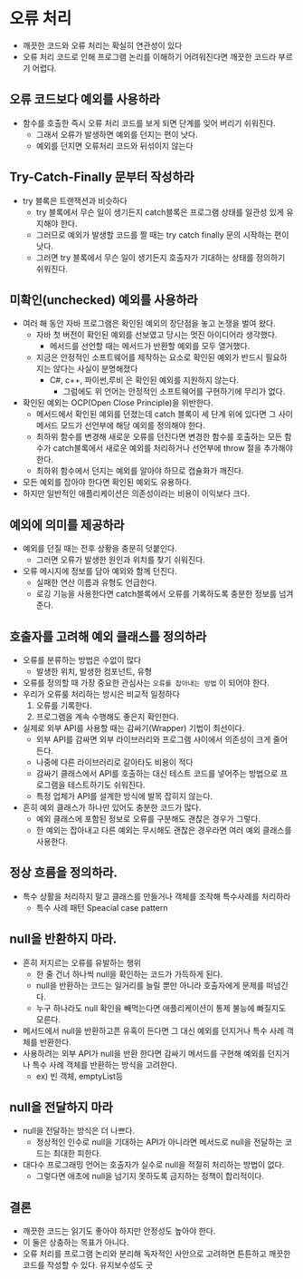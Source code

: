 # 오류 처리

- 깨끗한 코드와 오류 처리는 확실히 연관성이 있다 
- 오류 처리 코드로 인해 프로그램 논리를 이해하기 어려워진다면 깨끗한 코드라 부르기 어렵다. 

## 오류 코드보다 예외를 사용하라
- 함수를 호출한 즉시 오류 처리 코드를 보게 되면 단계를 잊어 버리기 쉬워진다. 
    - 그래서 오류가 발생하면 예외를 던지는 편이 낫다. 
    - 예외를 던지면 오류처리 코드와 뒤섞이지 않는다

## Try-Catch-Finally 문부터 작성하라
- try 블록은 트랜잭션과 비슷하다
    - try 블록에서 무슨 일이 생기든지 catch블록은 프로그램 상태를 일관성 있게 유지해야 한다. 
    - 그러므로 예외가 발생할 코드를 짤 때는 try catch finally 문의 시작하는 편이 낫다.
    - 그러면 try 블록에서 무슨 일이 생기든지 호출자가 기대하는 상태를 정의하기 쉬워진다. 

## 미확인(unchecked) 예외를 사용하라
- 여러 해 동안 자바 프로그램은 확인된 예외의 장단점을 놓고 논쟁을 벌여 왔다. 
    - 자바 첫 버전이 확인된 예외를 선보였고 당시는 멋진 아이디어라 생각했다. 
        - 메서드를 선언할 때는 메서드가 반환할 예외를 모두 열거했다. 
    - 지금은 안정적인 소프트웨어를 제작하는 요소로 확인된 예외가 반드시 필요하지는 않다는 사실이 분명해졌다
        - C#, c++, 파이썬,루비 은 확인된 예외를 지원하지 않는다. 
            - 그럼에도 위 언어는 안정적인 소프트웨어를 구현하기에 무리가 없다. 
- 확인된 예외는 OCP(Open Close Principle)을 위반한다. 
    - 메서드에서 확인된 예외를 던졌는데 catch 블록이 세 단계 위에 있다면 그 사이 메서드 모드가 선언부에 해당 예외를 정의해야 한다. 
    - 최하위 함수를 변경해 새로운 오류를 던진다면 변경한 함수를 호출하는 모든 함수가 catch블록에서 새로운 예외를 처리하거나 선언부에 throw 절을 추가해야 한다. 
    - 최하위 함수에서 던지는 예외를 알아야 하므로 캡슐화가 깨진다. 
- 모든 예외를 잡아야 한다면 확인된 예외도 유용하다.
- 하지만 일반적인 애플리케이션은 의존성이라는 비용이 이익보다 크다. 

## 예외에 의미를 제공하라
- 예외를 던질 때는 전후 상황을 충분히 덧붙인다. 
    - 그러면 오류가 발생한 원인과 위치를 찾기 쉬워진다. 
- 오류 메시지에 정보를 담아 예외와 함께 던진다.
    - 실패한 연산 이름과 유형도 언급한다. 
    - 로깅 기능을 사용한다면 catch블록에서 오류를 기록하도록 충분한 정보를 넘겨준다. 

## 호출자를 고려해 예외 클래스를 정의하라
- 오류를 분류하는 방법은 수없이 많다
    - 발생한 위치, 발생한 컴포넌트, 유형
- 오류를 정의할 때 가장 중요한 관심사는 `오류를 잡아내는 방법` 이 되어야 한다. 
- 우리가 오류룰 처리하는 방시은 비교적 일정하다
    1. 오류를 기록한다.
    2. 프로그램을 계속 수행해도 좋은지 확인한다.
- 실제로 외부 API를 사용할 때는 감싸기(Wrapper) 기법이 최선이다. 
    - 외부 API를 감싸면 외부 라이브러리와 프로그램 사이에서 의존성이 크게 줄어든다. 
    - 나중에 다른 라이브러리로 갈아타도 비용이 적다
    - 감싸기 클래스에서 API를 호출하는 대신 테스트 코드를 넣어주는 방법으로 프로그램을 테스트하기도 쉬워진다. 
    - 특정 업체가 API를 설계한 방식에 발목 잡히지 않는다. 
- 흔히 예외 클래스가 하나만 있어도 충분한 코드가 많다. 
    - 예외 클래스에 포함된 정보로 오류를 구분해도 괜찮은 경우가 그렇다. 
    - 한 예외는 잡아내고 다른 예외는 무시해도 괜찮은 경우라면 여러 예외 클래스를 사용한다. 

## 정상 흐름을 정의하라. 
- 특수 상활을 처리하지 말고 클래스를 만들거나 객체를 조작해 특수사례를 처리하라
    - 특수 사례 패턴 Speacial case pattern

## null을 반환하지 마라.
- 흔히 저지르는 오류를 유발하는 행위
    - 한 줄 건너 하나씩 null을 확인하는 코드가 가득하게 된다. 
    - null을 반환하는 코드는 일거리를 늘릴 뿐만 아니라 호출자에게 문제를 떠넘긴다. 
    - 누구 하나라도 null 확인을 빼먹는다면 애플리케이션이 통제 불능에 빠질지도 모른다. 
- 메서드에서 null을 반환하고픈 유혹이 든다면 그 대신 예외를 던지거나 특수 사례 객체를 반환한다. 
- 사용하려는 외부 API가 null을 반환 한다면 감싸기 메서드를 구현해 예외를 던지거나 특수 사례 객체를 반환하는 방식을 고려한다. 
    - ex) 빈 객체, emptyList등

## null을 전달하지 마라
- null을 전달하는 방식은 더 나쁘다. 
    - 정상적인 인수로 null을 기대하는 API가 아니라면 메서드로 null을 전달하는 코드는 최대한 피한다. 
- 대다수 프로그래밍 언어는 호출자가 실수로 null을 적절히 처리하는 방법이 없다. 
    - 그렇다면 애초에 null을 넘기지 못하도록 금지하는 정책이 합리적이다. 

## 결론
- 깨끗한 코드는 읽기도 좋아야 하지만 안정성도 높아야 한다. 
- 이 둘은 상충하는 목표가 아니다. 
- 오류 처리를 프로그램 논리와 분리해 독자적인 사안으로 고려하면 튼튼하고 깨끗한 코드를 작성할 수 있다. 유지보수성도 굿

    
